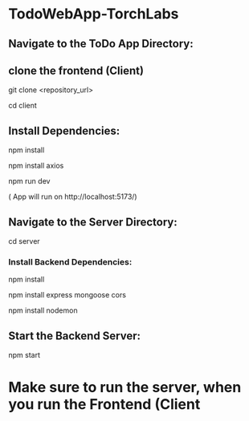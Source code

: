 
# TodoWebApp-TorchLabs
 
## Navigate to the ToDo App Directory:


## clone the frontend (Client)

git clone <repository_url>

cd client


## Install Dependencies:


npm install

npm install axios

npm run dev       

( App will run on http://localhost:5173/)



## Navigate to the Server Directory:

 cd server

### Install Backend Dependencies:

npm install

npm install express mongoose cors

npm install nodemon 


## Start the Backend Server:

npm start


# Make sure to run the server, when you run the Frontend (Client


